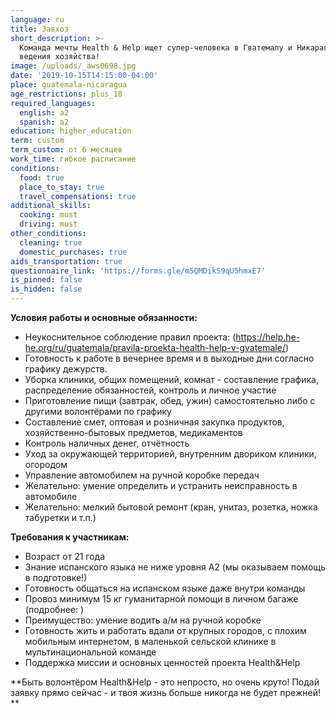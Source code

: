 ```yaml
---
language: ru
title: Завхоз
short_description: >-
  Команда мечты Health & Help ищет супер-человека в Гватемалу и Никарагуа для
  ведения хозяйства!
image: /uploads/_aws0698.jpg
date: '2019-10-15T14:15:00-04:00'
place: guatemala-nicaragua
age_restrictions: plus_18
required_languages:
  english: a2
  spanish: a2
education: higher_education
term: custom
term_custom: от 6 месяцев
work_time: гибкое расписание
conditions:
  food: true
  place_to_stay: true
  travel_compensations: true
additional_skills:
  cooking: must
  driving: must
other_conditions:
  cleaning: true
  domestic_purchases: true
aids_transportation: true
questionnaire_link: 'https://forms.gle/m5QMDikS9qU5hmxE7'
is_pinned: false
is_hidden: false
---
```

**Условия работы и основные обязанности:**

* Неукоснительное соблюдение правил проекта: (<https://help.he-he.org/ru/guatemala/pravila-proekta-health-help-v-gvatemale/>)
* Готовность к работе в вечернее время и в выходные дни согласно графику дежурств. 
* Уборка клиники, общих помещений, комнат - составление графика, распределение обязанностей, контроль и личное участие
* Приготовление пищи (завтрак, обед, ужин) самостоятельно либо с другими волонтёрами по графику
* Составление смет, оптовая и розничная закупка продуктов, хозяйственно-бытовых предметов, медикаментов
* Контроль наличных денег, отчётность
* Уход за окружающей территорией, внутренним двориком клиники, огородом
* Управление автомобилем на ручной коробке передач
* Желательно: умение определить и устранить неисправность в автомобиле
* Желательно: мелкий бытовой ремонт (кран, унитаз, розетка, ножка табуретки и т.п.) 

**Требования к участникам:**

* Возраст от 21 года
* Знание испанского языка не ниже уровня А2 (мы оказываем помощь в подготовке!)
* Готовность общаться на испанском языке даже внутри команды
* Провоз минимум 15 кг гуманитарной помощи в личном багаже (подробнее: )
* Преимущество: умение водить а/м на ручной коробке
* Готовность жить и работать вдали от крупных городов, с плохим мобильным интернетом, в маленькой сельской клинике в мультинациональной команде
* Поддержка миссии и основных ценностей проекта Health&Help

**Быть волонтёром Health&Help - это непросто, но очень круто! Подай заявку прямо сейчас - и твоя жизнь больше никогда не будет прежней!
**
